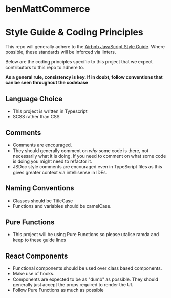 # benMattCommerce

# Style Guide & Coding Principles

This repo will generally adhere to the [Airbnb JavaScript Style Guide](https://github.com/airbnb/javascript/blob/master/README.md). Where possible,
these standards will be inforced via linters.

Below are the coding principles specific to this project that we expect
contributors to this repo to adhere to.

**As a general rule, consistency is key. If in doubt, follow conventions that can be seen
throughout the codebase**

## Language Choice
- This project is written in Typescript
- SCSS rather than CSS

## Comments
- Comments are encouraged.
- They should generally comment on _why_ some code is there, not necessarily what
  it is doing. If you need to comment on what some code is doing you might need
  to refactor it.
- JSDoc style comments are encouraged even in TypeScript files as this gives
  greater context via intellisense in IDEs.

## Naming Conventions

- Classes should be TitleCase
- Functions and variables should be camelCase.

## Pure Functions
- This project will be using Pure Functions so please utalise ramda and keep to these guide lines 

## React Components

- Functional components should be used over class based components.
- Make use of hooks.
- Components are expected to be as "dumb" as possible. They should generally just
  accept the props required to render the UI.
- Follow Pure Functions as much as possible


